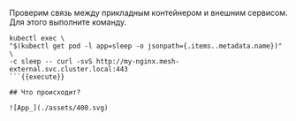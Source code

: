 Проверим связь между прикладным контейнером и внешним сервисом. Для этого выполните команду.

```
kubectl exec \
"$(kubectl get pod -l app=sleep -o jsonpath={.items..metadata.name})" \
-c sleep -- curl -svS http://my-nginx.mesh-external.svc.cluster.local:443
```{{execute}}

## Что происходит?

![App_](./assets/400.svg)